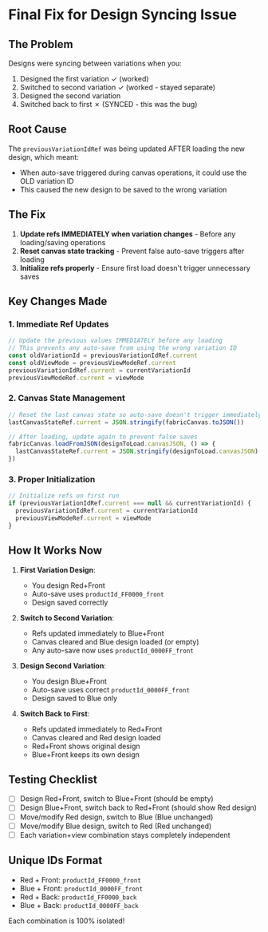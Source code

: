 # Final Fix for Design Syncing Issue

## The Problem
Designs were syncing between variations when you:
1. Designed the first variation ✓ (worked)
2. Switched to second variation ✓ (worked - stayed separate)
3. Designed the second variation 
4. Switched back to first ✗ (SYNCED - this was the bug)

## Root Cause
The `previousVariationIdRef` was being updated AFTER loading the new design, which meant:
- When auto-save triggered during canvas operations, it could use the OLD variation ID
- This caused the new design to be saved to the wrong variation

## The Fix
1. **Update refs IMMEDIATELY when variation changes** - Before any loading/saving operations
2. **Reset canvas state tracking** - Prevent false auto-save triggers after loading
3. **Initialize refs properly** - Ensure first load doesn't trigger unnecessary saves

## Key Changes Made

### 1. Immediate Ref Updates
```typescript
// Update the previous values IMMEDIATELY before any loading
// This prevents any auto-save from using the wrong variation ID
const oldVariationId = previousVariationIdRef.current
const oldViewMode = previousViewModeRef.current
previousVariationIdRef.current = currentVariationId
previousViewModeRef.current = viewMode
```

### 2. Canvas State Management
```typescript
// Reset the last canvas state so auto-save doesn't trigger immediately
lastCanvasStateRef.current = JSON.stringify(fabricCanvas.toJSON())

// After loading, update again to prevent false saves
fabricCanvas.loadFromJSON(designToLoad.canvasJSON, () => {
  lastCanvasStateRef.current = JSON.stringify(designToLoad.canvasJSON)
})
```

### 3. Proper Initialization
```typescript
// Initialize refs on first run
if (previousVariationIdRef.current === null && currentVariationId) {
  previousVariationIdRef.current = currentVariationId
  previousViewModeRef.current = viewMode
}
```

## How It Works Now

1. **First Variation Design**: 
   - You design Red+Front
   - Auto-save uses `productId_FF0000_front`
   - Design saved correctly

2. **Switch to Second Variation**:
   - Refs updated immediately to Blue+Front
   - Canvas cleared and Blue design loaded (or empty)
   - Any auto-save now uses `productId_0000FF_front`

3. **Design Second Variation**:
   - You design Blue+Front
   - Auto-save uses correct `productId_0000FF_front`
   - Design saved to Blue only

4. **Switch Back to First**:
   - Refs updated immediately to Red+Front
   - Canvas cleared and Red design loaded
   - Red+Front shows original design
   - Blue+Front keeps its own design

## Testing Checklist
- [ ] Design Red+Front, switch to Blue+Front (should be empty)
- [ ] Design Blue+Front, switch back to Red+Front (should show Red design)
- [ ] Move/modify Red design, switch to Blue (Blue unchanged)
- [ ] Move/modify Blue design, switch to Red (Red unchanged)
- [ ] Each variation+view combination stays completely independent

## Unique IDs Format
- Red + Front: `productId_FF0000_front`
- Blue + Front: `productId_0000FF_front`
- Red + Back: `productId_FF0000_back`
- Blue + Back: `productId_0000FF_back`

Each combination is 100% isolated!